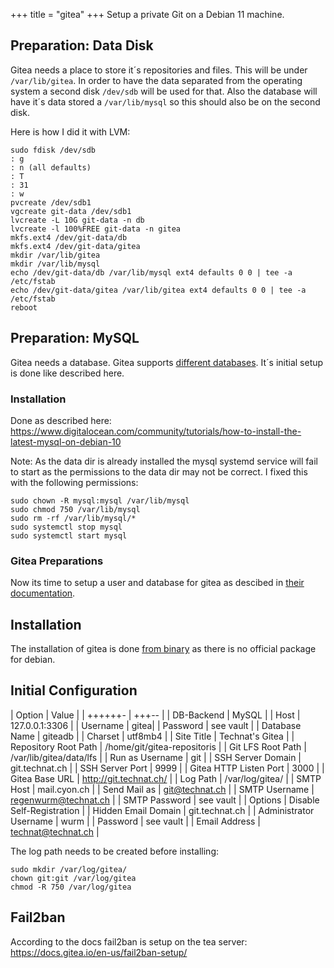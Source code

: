 +++
title =  "gitea"
+++
Setup a private Git on a Debian 11 machine.

## Preparation: Data Disk
Gitea needs a place to store it´s repositories and files. This will be under `/var/lib/gitea`.  In order to have the data separated from the operating system a second disk `/dev/sdb` will be used for that. Also the database will have it´s data stored a `/var/lib/mysql` so this should also be on the second disk.

Here is how I did it with LVM:
```
sudo fdisk /dev/sdb
: g
: n (all defaults)
: T
: 31
: w
pvcreate /dev/sdb1
vgcreate git-data /dev/sdb1
lvcreate -L 10G git-data -n db
lvcreate -l 100%FREE git-data -n gitea
mkfs.ext4 /dev/git-data/db
mkfs.ext4 /dev/git-data/gitea
mkdir /var/lib/gitea
mkdir /var/lib/mysql
echo /dev/git-data/db /var/lib/mysql ext4 defaults 0 0 | tee -a /etc/fstab
echo /dev/git-data/gitea /var/lib/gitea ext4 defaults 0 0 | tee -a /etc/fstab
reboot
```

## Preparation: MySQL
Gitea needs a database. Gitea supports [different databases](https://docs.gitea.io/en-us/database-prep/). It´s initial setup is done like described here.

### Installation
Done as described here: https://www.digitalocean.com/community/tutorials/how-to-install-the-latest-mysql-on-debian-10

Note: As the data dir is already installed the mysql systemd service will fail to start as the permissions to the data dir may not be correct. I fixed this with the following permissions:

```
sudo chown -R mysql:mysql /var/lib/mysql
sudo chmod 750 /var/lib/mysql
sudo rm -rf /var/lib/mysql/*
sudo systemctl stop mysql
sudo systemctl start mysql
```

### Gitea Preparations
Now its time to setup a user and database for gitea as descibed in [their documentation](https://docs.gitea.io/en-us/database-prep/).


## Installation
The installation of gitea is done [from binary](https://docs.gitea.io/en-us/install-from-binary/) as there is no official package for debian.


## Initial Configuration
| Option | Value |
| ++++++- | +++-- |
| DB-Backend | MySQL |
| Host | 127.0.0.1:3306 |
| Username | gitea|
| Password | see vault |
| Database Name | giteadb |
| Charset | utf8mb4 |
| Site Title | Technat's Gitea |
| Repository Root Path | /home/git/gitea-repositoris |
| Git LFS Root Path | /var/lib/gitea/data/lfs |
| Run as Username | git |
| SSH Server Domain | git.technat.ch |
| SSH Server Port | 9999 |
| Gitea HTTP Listen Port | 3000 |
| Gitea Base URL | http://git.technat.ch/ |
| Log Path | /var/log/gitea/ |
| SMTP Host | mail.cyon.ch |
| Send Mail as  | git@technat.ch |
| SMTP Username | regenwurm@technat.ch |
| SMTP Password | see vault |
| Options | Disable Self-Registration |
| Hidden Email Domain | git.technat.ch |
| Administrator Username | wurm |
| Password | see vault |
| Email Address | technat@technat.ch |

The log path needs to be created before installing:
```
sudo mkdir /var/log/gitea/
chown git:git /var/log/gitea
chmod -R 750 /var/log/gitea
```

## Fail2ban
According to the docs fail2ban is setup on the tea server: https://docs.gitea.io/en-us/fail2ban-setup/
